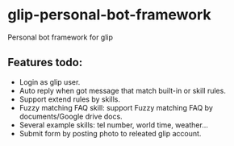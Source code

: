 # glip-personal-bot-framework

Personal bot framework for glip

## Features todo:

- Login as glip user.
- Auto reply when got message that match built-in or skill rules.
- Support extend rules by skills.
- Fuzzy matching FAQ skill: support Fuzzy matching FAQ by documents/Google drive docs.
- Several example skills: tel number, world time, weather...
- Submit form by posting photo to releated glip account.
